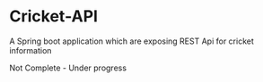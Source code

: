 # Cricket-API
A Spring boot application which are exposing REST Api for cricket information


Not Complete - Under progress
